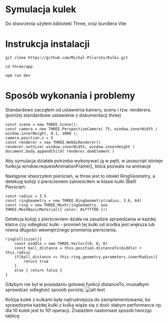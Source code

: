 # Symulacja kulek
Do stworzenia użyłem biblioteki Three, oraz bundlera Vite

# Instrukcja instalacji

``` git clone https://github.com/Michal-Pilarski/Kulki.git ``` <br>

``` cd three/app ```<br>

``` npm run dev ```<br>

# Sposób wykonania i problemy

Standardowo zacząłem od ustawienia kamery, sceny i tzw. renderera. (poniżej standardowe ustawienie z dokumentacji three) <br>

```
const scene = new THREE.Scene();
const camera = new THREE.PerspectiveCamera( 75, window.innerWidth / window.innerHeight, 0.1, 1000 );
camera.position.z = 5
const renderer = new THREE.WebGLRenderer()
renderer.setSize( window.innerWidth, window.innerHeight )
document.body.appendChild( renderer.domElement )
```

Aby symulacja działała potrzeba wykonywać ją w pętli, w javascript istnieje funkcja window.requestAnimationFrame(), która pozwala na animacje<br>

Następnie stworzyłem pierścień, w three jest to obiekt RingGeometry, a detekcję kolizji z pierścieniem zamieściłem w klasie kulki (Ball)<br>
Pierścień:
```
const radius = 3.5
const ringGeometry = new THREE.RingGeometry(radius, 3.6, 64)
const ring = new THREE.Mesh(ringGeometry, new THREE.MeshBasicMaterial({ color: 0xffff00 }))
```
Detekcja kolizji z pierścieniem działa na zasadzie sprawdzania w każdej klatce czy odległość kulki - promień tej kulki od środka jest większa lub równa długości wewnętrznego promienia pierścienia. 
```
ringCollision(){
    const middle = new THREE.Vector3(0, 0, 0)
    const ball_distance = this.position.distanceTo(middle) + this.radius
    if(ball_distance >= this.ring.geometry.parameters.innerRadius){
        return true
    }
    else { return false }
}
```
Gdybym nie był w posiadaniu gotowej funkcji distanceTo, musiałbym sprawdzać odległość sposób poniżej:
![alt text](https://code.org/curriculum/algebra/19/collision2.png)

Kolizja kulek z kulkami była najtrudniejsza do zaimplementowania, bo sprawdzania każdej kulki z kulką wiąże się z dość słabym performance np. dla 10 kulek jest to 10! operacji. Znalazłem nastomiast sposób tworząc tablicę 

